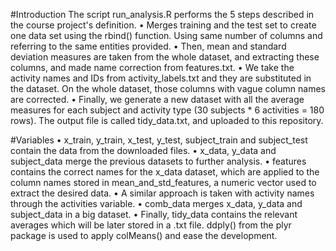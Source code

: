 #Introduction 
The script run_analysis.R performs the 5 steps described in the course project's definition.
•	Merges training and the test set to create one data set using the rbind() function. Using same number of columns and referring to the same entities provided.
•	Then, mean and standard deviation measures are taken from the whole dataset, and extracting these columns, and made name correction from features.txt.
•	We take the activity names and IDs from activity_labels.txt and they are substituted in the dataset. On the whole dataset, those columns with vague column names are corrected.
•	Finally, we generate a new dataset with all the average measures for each subject and activity type (30 subjects * 6 activities = 180 rows). The output file is called tidy_data.txt, and uploaded to this repository.

#Variables
•	x_train, y_train, x_test, y_test, subject_train and subject_test contain the data from the downloaded files.
•	x_data, y_data and subject_data merge the previous datasets to further analysis.
•	features contains the correct names for the x_data dataset, which are applied to the column names stored in mean_and_std_features, a numeric vector used to extract the desired data.
•	A similar approach is taken with activity names through the activities variable.
•	comb_data merges x_data, y_data and subject_data in a big dataset.
•	Finally, tidy_data contains the relevant averages which will be later stored in a .txt file. ddply() from the plyr package is used to apply colMeans() and ease the development.

